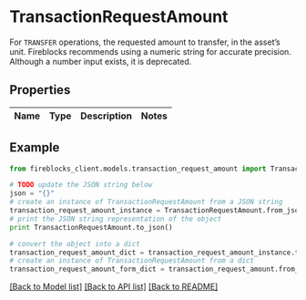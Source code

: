 # TransactionRequestAmount

For `TRANSFER` operations, the requested amount to transfer, in the asset’s unit. Fireblocks recommends using a numeric string for accurate precision. Although a number input exists, it is deprecated.

## Properties

Name | Type | Description | Notes
------------ | ------------- | ------------- | -------------

## Example

```python
from fireblocks_client.models.transaction_request_amount import TransactionRequestAmount

# TODO update the JSON string below
json = "{}"
# create an instance of TransactionRequestAmount from a JSON string
transaction_request_amount_instance = TransactionRequestAmount.from_json(json)
# print the JSON string representation of the object
print TransactionRequestAmount.to_json()

# convert the object into a dict
transaction_request_amount_dict = transaction_request_amount_instance.to_dict()
# create an instance of TransactionRequestAmount from a dict
transaction_request_amount_form_dict = transaction_request_amount.from_dict(transaction_request_amount_dict)
```
[[Back to Model list]](../README.md#documentation-for-models) [[Back to API list]](../README.md#documentation-for-api-endpoints) [[Back to README]](../README.md)


